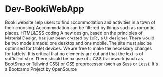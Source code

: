 # Dev-BookiWebApp

Booki website help users to find accommodation and activities in a town of their choosing. Accommodation can be filtered by things such as romantic places.
HTML&CSS coding
A new design, based on the principles of Material Design, has just been created by Loïc, a UI designer.
There would be two models made: one desktop and one mobile. The site must also be optimised for tablet devices. We are free to make the necessary changes for tablets. It is critical that no elements are cut and that the text is of sufficient size.
There should be no use of a CSS framework (such as BootStrap or Tailwind CSS) or CSS preprocessor (such as Sass or Less).
It's a Bootcamp Project by OpenSource
